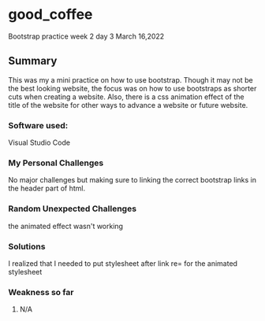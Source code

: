 # good_coffee
Bootstrap practice week 2 day 3 March 16,2022

## Summary
This was my a mini practice on how to use bootstrap. Though it may not be the best looking website, 
the focus was on how to use bootstraps as shorter cuts when creating a website.  Also, there is a css animation effect of the title of the website for 
other ways to advance a website or future website.

### Software used:
Visual Studio Code

### My Personal Challenges
No major challenges but making sure to linking the correct bootstrap links in the header part of html.

### Random Unexpected Challenges
the animated effect wasn't working

### Solutions
I realized that I needed to put stylesheet after link re= for the animated stylesheet

### Weakness so far
1.	N/A


